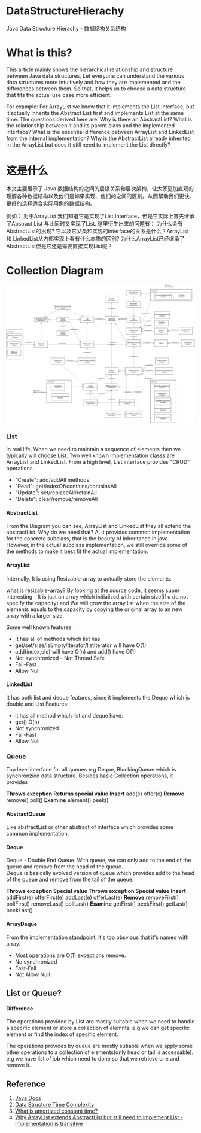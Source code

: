 # DataStructureHierachy
Java Data Structure Hierachy - 数据结构关系结构  


# What is this?  
This article mainly shows the hierarchical relationship and structure between Java data structures, Let everyone can understand the various data structures more intuitively and how they are implemented and the differences between them. So that, it helps us to choose a data structure that fits the actual use case more efficient.  
  
  For example: For ArrayList we know that it implements the List Interface, but it actually inherits the Abstract List first and implements List at the same time. The questions derived here are: Why is there an AbstractList? What is the relationship between it and its parent class and the implemented interface? What is the essential difference between ArrayList and LinkedList from the internal implementation? Why is the AbstractList already inherited in the ArrayList but does it still need to implement the List directly?

# 这是什么  
本文主要展示了 Java 数据结构的之间的层级关系和层次架构，让大家更加直观的理解各种数据结构以及他们是如果实现、他们的之间的区别。从而帮助我们更快、更好的选择适合实际用例的数据结构。    

 例如： 对于ArrayList 我们知道它是实现了List Interface，但是它实际上首先继承了Abstract List 与此同时又实现了List. 这里衍生出来的问题有： 为什么会有AbstractList的出现? 它以及它父类和实现的interface的关系是什么？ArrayList 和 LinkedList从内部实现上看有什么本质的区别?  为什么ArrayList已经继承了AbstractList但是它还是需要直接实现List呢？
   
# Collection Diagram  
![Collection Img](https://github.com/HUAZHEYINy/DataStructureHierachy/blob/master/Collection.png)


### List
In real life, When we need to maintain a sequence of elements then we typically will choose List. Two well known implementation classs are ArrayList and LinkedList. 
From a high level, List interface provides "CRUD" operations. 
   
   * "Create": add/addAll methods.
   * "Read": get/indexOf/contains/containsAll
   * "Update": set/replaceAll/retainAll
   * "Delete": clear/remove/removeAll  
 
#### AbstractList  
From the Diagram you can see, ArrayList and LinkedList they all extend the abstractList. 
 Why do we need that? A: It provides common implementation for the concrete subclass, that is the beauty of inheritance in java.  
 However, in the actual subclass implementation, we still override some of the methods to make it best fit the actual implementation.
   
#### ArrayList  
Internally, It is using Resizable-array to actually store the elements.  
 
what is resizable-array?   By looking at the source code, it seems super interesting - It is just an array which initialized with certain size(if u do not specify the capacity) and We will grow the array list when the size of the elements equals to the capacity by copying the original array to an new array with a larger size.  
  
 Some well known features:  
 
  * It has all of methods which list has
  * get/set/size/isEmpty/iterator/listIterator will have O(1)  
  * add(index,ele) will have O(n) and add() have O(1)
  * Not  synchronized - Not Thread Safe
  * Fail-Fast
  * Allow Null
  
#### LinkedList 
It has both list and deque features, since it implements the Deque which is double and List
Features:  

* it has all method which list and deque have.
* get() O(n)
* Not synchronized
* Fail-Fast    
* Allow Null
 
### Queue   
Top level interface for all queues e.g Deque, BlockingQueue which is synchronzied data structure. 
Besides basic Collection operations, it provides

**Throws exception** 	**Returns special value**
**Insert** 	add(e) 	offer(e)
**Remove** 	remove() 	poll()
**Examine** 	element() 	peek()

#### AbstractQueue  
Like abstractList or other abstract of interface which provides some common implementation.  

#### Deque
Deque - Double End Queue. With queue, we can only add to the end of the queue and remove from the head of the queue.  
Deque is basically evolved version of queue which provides add to the head of the queue and remove from the tail of the queue.

**Throws exception 	Special value 	Throws exception 	Special value**
**Insert** 	addFirst(e) 	offerFirst(e) 	addLast(e) 	offerLast(e)
**Remove** 	removeFirst() 	pollFirst() 	removeLast() 	pollLast()
**Examine** 	getFirst() 	peekFirst() 	getLast() 	peekLast()
  
#### ArrayDeque  
From the implementation standpoint, it's too obsvious that it's named with array.    
* Most operations are O(1) exceptions remove.
* No synchronized
* Fast-Fail
* Not Allow Null
    
## List or Queue?  
#### Difference
The operations provided by List are mostly suitable when we need to handle a specific element or store a collection of elemnts. e.g we can get specific element or find the index of specific element.

The operations provides by queue are mostly sutiable when we apply some other operations to a collection of elements(only head or tail is accessable). e.g we have list of job which need to done so that we retrieve one and remove it.   
  
  ## Reference  
  1. [Java Docs](https://docs.oracle.com/javase/8/docs/api/java/util/Collection.html) 
  2. [Data Structure Time Complexity](https://gist.github.com/psayre23/c30a821239f4818b0709)  
  3. [What is amortized constant time?](https://stackoverflow.com/questions/200384/constant-amortized-time)  
  4. [Why ArrayList extends AbstractList but still need to implement List - implementation is transitive](https://stackoverflow.com/questions/18558536/why-does-arraylist-class-implement-list-as-well-as-extend-abstractlist)